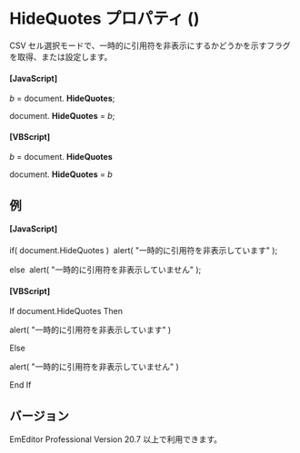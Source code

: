 # HideQuotes プロパティ ()

CSV セル選択モードで、一時的に引用符を非表示にするかどうかを示すフラグを取得、または設定します。

#### \[JavaScript\]

_b_ = document. **HideQuotes**;

document. **HideQuotes** = _b_;

#### \[VBScript\]

_b_ = document. **HideQuotes**

document. **HideQuotes** = _b_

## 例

#### \[JavaScript\]

if( document.HideQuotes )  alert( "一時的に引用符を非表示しています" );

else  alert( "一時的に引用符を非表示していません" );

#### \[VBScript\]

If document.HideQuotes Then

alert( "一時的に引用符を非表示しています" )

Else

alert( "一時的に引用符を非表示していません" )

End If

## バージョン

EmEditor Professional Version 20.7 以上で利用できます。
